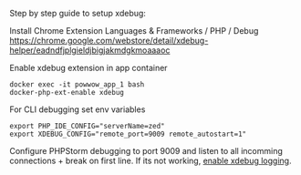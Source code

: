 Step by step guide to setup xdebug:

 Install Chrome Extension Languages & Frameworks / PHP / Debug
    https://chrome.google.com/webstore/detail/xdebug-helper/eadndfjplgieldjbigjakmdgkmoaaaoc
 
 Enable xdebug extension in app container
 
    docker exec -it powwow_app_1 bash
    docker-php-ext-enable xdebug
 
 For CLI debugging set env variables
 
    export PHP_IDE_CONFIG="serverName=zed"
    export XDEBUG_CONFIG="remote_port=9009 remote_autostart=1"
    
 Configure PHPStorm debugging to port 9009 and listen to all incomming connections + break on first line.
 If its not working, [enable xdebug logging](../init.d/local-php.ini).
